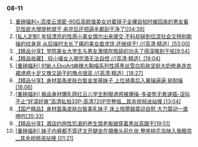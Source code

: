 ### 08-11
1. [ 重磅福利&gt;:百度云泄密-90后高颜值美女对着镜子全裸自拍时被回来的男友看见性欲大增提枪就干,肏完后还把逼毛都刮干净了![04:39] ]( https://hctv3.xyz/embed/4026)
1. [ [私人定制] 年轻漂亮的性感小美女偶尔出来援交,不料却碰到位混社会又特别能操的纹身哥,从后操时太长了痛的美女直求饶,还继续干! //[高清·精选]&nbsp; [53:00] ]( https://baiduyunkan.com/embed/21322f1d282ad6441a0f3c482ebdf797dcb79?id=2967)
1. [ 【精品分享】学院美女大学生与男友激情吹吸舔的功夫了得深喉到干呕[9:54] ]( https://ppse078.com/play/video.php?id=17)
1. [ 【精品收藏】 较小骚女人喝完酒无法自控 //[高清·精选]&nbsp; [19:04] ]( https://baiduyunkan.com/embed/213222b9892e8193045e092c7bf2aebd40383?id=6171)
1. [ [重磅福利] 91新人EboArt麻辣大胸喵系列性感黑丝雪白肌肤坚挺大奶修身连衣裙诱惑十足又撸又舔干的撸点很高 //[高清·精选]&nbsp; [18:27] ]( https://baiduyunkan.com/embed/2132297782c5ababf69e223519e9643467e33?id=860)
1. [ 【精品分享】身材苗条皮肤白皙金发萌妹子 上位骑乘后入暴操逼逼 挺耐操[18:06] ]( https://www.666dav.com/vod/128365/)
1. [ [重磅福利] 极品身材爆乳网红云儿学生制服诱惑被爆操-多姿势无套速插-淫叫不止“好深好爽”高清私拍33P-高清720P完整版__其余视频进站搜 [13:04] ]( https://baiduyunkan.com/embed/21322ef5ab4483954cc4aecbdda4529572239?id=4279)
1. [ 【国产精品】身材苗条皮肤白皙美乳妹子 床上按摩器震动自慰 大力震动一直呻吟[35:33] ]( https://www.666dav.com/vod/128366/)
1. [ 【精品分享】酒店约炮性饥渴的养生馆老板娘穿着黑丝高跟干[19:51] ]( https://ppse078.com/play/video.php?id=8)
1. [ [重磅福利] 妹子内裤都不穿还叉开腿坐在摄像头前化妆,整座桃花岛映入我眼帘__其余视频进站搜 [01:21] ]( https://baiduyunkan.com/embed/21322a8bd8eecbec11f6ffc5e05c557cc3cbc?id=2543)
